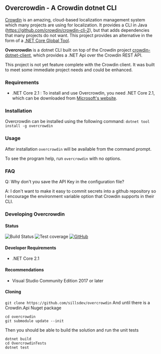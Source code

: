 ## Overcrowdin - A Crowdin dotnet CLI

<a href="https://crowdin.com" target="_blank">Crowdin</a> is an amazing, cloud-based localization management system which many projects are using for localization.
It provides a CLI in Java (<a href="https://github.com/crowdin/crowdin-cli-2" target="_blank">https://github.com/crowdin/crowdin-cli-2</a>), but that adds dependencies that many projects do not want. This project provides an alternative in the form of a <a href="https://docs.microsoft.com/en-us/dotnet/core/tools/global-tools" target="_blank">.NET Core Global Tool</a>. 

**Overcrowdin** is a dotnet CLI built on top of the Crowdin project <a href="https://github.com/crowdin/crowdin-dotnet-client" target="_blank">crowdin-dotnet-client</a>, which provides a .NET Api over the Crowdin REST API.

This project is not yet feature complete with the Crowdin client. It was built to meet some immediate project needs and could be enhanced.

### Requirements

* .NET Core 2.1 : To install and use Overcrowdin, you need .NET Core 2.1, which can be downloaded from <a href="https://dotnet.microsoft.com/download/dotnet-core/2.1" target="_blank">Microsoft's website</a>.

### Installation

Overcrowdin can be installed using the following command:
```dotnet tool install -g overcrowdin```

### Usage

After installation ```overcrowdin``` will be available from the command prompt.

To see the program help, run ```overcrowdin``` with no options.

### FAQ

Q: Why don't you save the API Key in the configuration file?

A: I don't want to make it easy to commit secrets into a github repository so I encourage the environment variable option that Crowdin supports in their CLI.

### Developing Overcrowdin

#### Status
![Build Status](<https://build.palaso.org/app/rest/builds/buildType:(id:Overcrowdin_OvercrowdinCi)/statusIcon>)
![Test coverage](<https://img.shields.io/badge/dynamic/xml?label=Test%20coverage&suffix=%&query=//property[@name=%22CodeCoverageS%22]/@value&url=https%3A%2F%2Fbuild.palaso.org%2Fapp%2Frest%2Fbuilds%2FbuildType%3A(id%3AOvercrowdin_OvercrowdinCi)%2Fstatistics%3Fguest%3D1&style=flat>)
[![GitHub](https://img.shields.io/github/license/sillsdev/overcrowdin)](https://github.com/sillsdev/overcrowdin/blob/master/LICENSE)


#### Developer Requirements
* .NET Core 2.1

#### Recommendations
* Visual Studio Community Edition 2017 or later

#### Cloning
```git clone https://github.com/sillsdev/overcrowdin```
And until there is a Crowdin.Api Nuget package
```
cd overcrowdin
git submodule update --init
```

Then you should be able to build the solution and run the unit tests
```
dotnet build
cd OvercrowdinTests
dotnet test
```